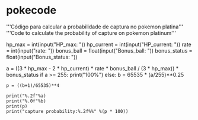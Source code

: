 # pokecode
'''Código para calcular a probabilidade de captura no pokemon platina'''
'''Code to calculate the probability of capture on pokemon platinum'''

hp_max = int(input("HP_max: "))
hp_current = int(input("HP_current: "))
rate = int(input("rate: "))
bonus_ball = float(input("Bonus_ball: "))
bonus_status = float(input("Bonus_status: "))

a = ((3 * hp_max - 2 * hp_current) * rate * bonus_ball / (3 * hp_max)) * bonus_status
if a >= 255: 
    print("100%")
else: 
    b = 65535 * (a/255)**0.25
    
    p = ((b+1)/65535)**4
    
    print("%.2f"%a)
    print("%.0f"%b)
    print(p)
    print("capture probability:%.2f%%" %(p * 100))
    
